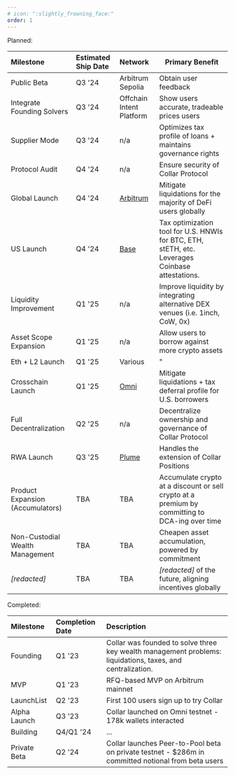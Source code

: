 ```yaml
---
# icon: ":slightly_frowning_face:"
order: 1
---
```


Planned:

| Milestone                        | Estimated Ship Date | Network                                 | Primary Benefit                                                                                 |
| :------------------------------- | :------------------ | :-------------------------------------- | ----------------------------------------------------------------------------------------------- |
| Public Beta                      | Q3 '24              | Arbitrum Sepolia                        | Obtain user feedback                                                                            |
| Integrate Founding Solvers       | Q3 '24              | Offchain Intent Platform                | Show users accurate, tradeable prices users                                                     |
| Supplier Mode                    | Q3 '24              | n/a                                     | Optimizes tax profile of loans + maintains governance rights                                    |
| Protocol Audit                   | Q4 '24              | n/a                                     | Ensure security of Collar Protocol                                                              |
| Global Launch                    | Q4 '24              | [Arbitrum](https://arbitrum.foundation) | Mitigate liquidations for the majority of DeFi users globally                                   |
| US Launch                        | Q4 '24              | [Base](https://base.org)                | Tax optimization tool for U.S. HNWIs for BTC, ETH, stETH, etc. Leverages Coinbase attestations. |
| Liquidity Improvement            | Q1 '25              | n/a                                     | Improve liquidity by integrating alternative DEX venues (i.e. 1inch, CoW, 0x)                   |
| Asset Scope Expansion            | Q1 '25              | n/a                                     | Allow users to borrow against more crypto assets                                                |
| Eth + L2 Launch                  | Q1 '25              | Various                                 | "                                                                                               |
| Crosschain Launch                | Q1 '25              | [Omni](https://omni.network)            | Mitigate liquidations + tax deferral profile for U.S. borrowers                                 |
| Full Decentralization            | Q2 '25              | n/a                                     | Decentralize ownership and governance of Collar Protocol                                        |
| RWA Launch                       | Q3 '25              | [Plume](https://plumenetwork.xyz)       | Handles the extension of Collar Positions                                                       |
| Product Expansion (Accumulators) | TBA                 | TBA                                     | Accumulate crypto at a discount or sell crypto at a premium by committing to DCA-ing over time  |
| Non-Custodial Wealth Management  | TBA                 | TBA                                     | Cheapen asset accumulation, powered by commitment                                               |
| _\[redacted\]_                   | TBA                 | TBA                                     | _\[redacted\]_ of the future, aligning incentives globally                                      |

Completed:

| Milestone    | Completion Date | Description                                                                                                |
| :----------- | :-------------- | :--------------------------------------------------------------------------------------------------------- |
| Founding     | Q1 '23          | Collar was founded to solve three key wealth management problems: liquidations, taxes, and centralization. |
| MVP          | Q1 '23          | RFQ-based MVP on Arbitrum mainnet                                                                          |
| LaunchList   | Q2 '23          | First 100 users sign up to try Collar                                                                      |
| Alpha Launch | Q3 '23          | Collar launched on Omni testnet - 178k wallets interacted                                                  |
| Building     | Q4/Q1 '24       | ...                                                                                                        |
| Private Beta | Q2 '24          | Collar launches Peer-to-Pool beta on private testnet - $286m in committed notional from beta users         |
